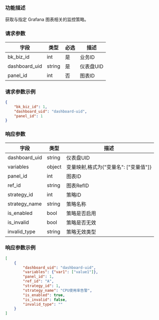 ### 功能描述

获取与指定 Grafana 图表相关的监控策略。

### 请求参数

| 字段 | 类型 | 必选 | 描述 |
|------|------|------|------|
| bk_biz_id | int | 是 | 业务ID |
| dashboard_uid | string | 是 | 仪表盘UID |
| panel_id | int | 否 | 图表ID |

### 请求参数示例
```json
{
    "bk_biz_id": 1,
    "dashboard_uid": "dashboard-uid",
    "panel_id": 1
}
```

### 响应参数

| 字段 | 类型 | 描述 |
|------|------|------|
| dashboard_uid | string | 仪表盘UID |
| variables | object | 变量映射,格式为{"变量名": ["变量值"]} |
| panel_id | int | 图表ID |
| ref_id | string | 图表RefID |
| strategy_id | int | 策略ID |
| strategy_name | string | 策略名称 |
| is_enabled | bool | 策略是否启用 |
| is_invalid | bool | 策略是否无效 |
| invalid_type | string | 策略无效类型 |


### 响应参数示例
```json
[
    {
        "dashboard_uid": "dashboard-uid",
        "variables": {"var1": ["value1"]},
        "panel_id": 1,
        "ref_id": "A",
        "strategy_id": 1,
        "strategy_name": "CPU使用率告警",
        "is_enabled": true,
        "is_invalid": false,
        "invalid_type": ""
    }
]

```